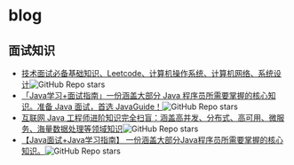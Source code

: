 # blog

## 面试知识
* [技术面试必备基础知识、Leetcode、计算机操作系统、计算机网络、系统设计](https://github.com/CyC2018/CS-Notes)![GitHub Repo stars](https://img.shields.io/github/stars/CyC2018/CS-Notes?style=social)
* [「Java学习+面试指南」一份涵盖大部分 Java 程序员所需要掌握的核心知识。准备 Java 面试，首选 JavaGuide！](https://github.com/Snailclimb/JavaGuide)![GitHub Repo stars](https://img.shields.io/github/stars/Snailclimb/JavaGuide?style=social)
* [互联网 Java 工程师进阶知识完全扫盲：涵盖高并发、分布式、高可用、微服务、海量数据处理等领域知识](https://github.com/doocs/advanced-java)![GitHub Repo stars](https://img.shields.io/github/stars/doocs/advanced-java?style=social)
* [【Java面试+Java学习指南】 一份涵盖大部分Java程序员所需要掌握的核心知识。](https://github.com/AobingJava/JavaFamily)![GitHub Repo stars](https://img.shields.io/github/stars/AobingJava/JavaFamily?style=social)
